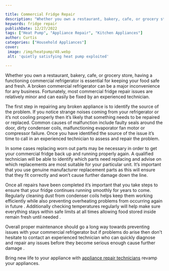 ```yaml
---

title: Commercial Fridge Repair
description: "Whether you own a restaurant, bakery, cafe, or grocery store, having a functioning commercial refrigerator is essential for keepin...get more info"
keywords: fridge repair
publishDate: 12/27/2022
tags: ["Heat Pump", "Appliance Repair", "Kitchen Appliances"]
author: Curtis
categories: ["Household Appliances"]
cover: 
 image: /img/heatpump/48.webp
 alt: 'quietly satisfying heat pump exploited'

---
```


Whether you own a restaurant, bakery, cafe, or grocery store, having a functioning commercial refrigerator is essential for keeping your food safe and fresh. A broken commercial refrigerator can be a major inconvenience for any business. Fortunately, most commercial fridge repair issues are relatively minor and can easily be fixed by an experienced technician.

The first step in repairing any broken appliance is to identify the source of the problem. If you notice strange noises coming from your refrigerator or it’s not cooling properly then it’s likely that something needs to be repaired or replaced. Common causes of malfunction include faulty seals around the door, dirty condenser coils, malfunctioning evaporator fan motor or compressor failure. Once you have identified the source of the issue it’s time to call in an experienced technician to assess and repair the problem. 

In some cases replacing worn out parts may be necessary in order to get your commercial fridge back up and running properly again. A qualified technician will be able to identify which parts need replacing and advise on which replacements are most suitable for your particular unit. It’s important that you use genuine manufacturer replacement parts as this will ensure that they fit correctly and won’t cause further damage down the line. 

Once all repairs have been completed it’s important that you take steps to ensure that your fridge continues running smoothly for years to come. Regularly cleaning dust from condenser coils helps keep them working efficiently while also preventing overheating problems from occurring again in future . Additionally checking temperatures regularly will help make sure everything stays within safe limits at all times allowing food stored inside remain fresh until needed . 
 
Overall proper maintenance should go a long way towards preventing issues with your commercial refrigerator but if problems do arise then don't hesitate to contact an experienced technician who can quickly diagnose and repair any issues before they become serious enough cause further damage .

Bring new life to your appliance with <a href="/pages/appliance-repair-technicians/">appliance repair technicians</a> revamp your appliances.